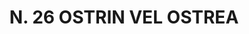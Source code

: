 ---
title: "N. 26 OSTRIN VEL OSTREA"
plant-name: "N. 26"
plant-number: "026"
plant-xml: "/assets/xml/plant026.xml"
plant-title: "N. 26 OSTRIN VEL OSTREA"
plant-taxon-link: ""
plant-taxon-link: ""
layout: single-xml
---